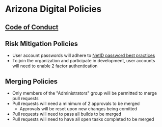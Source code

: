 # Arizona Digital Policies

## [Code of Conduct](code-of-conduct.md)

## Risk Mitigation Policies
- User account passwords will adhere to [NetID password best practices](https://it.arizona.edu/documentation/ua-netid-password-change-best-practices)
- To join the organization and participate in development, user accounts will need to enable 2 factor authentication

## Merging Policies
- Only members of the "Administrators" group will be permitted to merge pull requests
- Pull requests will need a minimum of 2 approvals to be merged
  - Approvals will be reset upon new changes being comitted
- Pull requests will need to pass all builds to be merged
- Pull requests will need to have all open tasks completed to be merged
